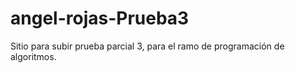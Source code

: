 # angel-rojas-Prueba3
Sitio para subir prueba parcial 3, para el ramo de programación de algoritmos.
